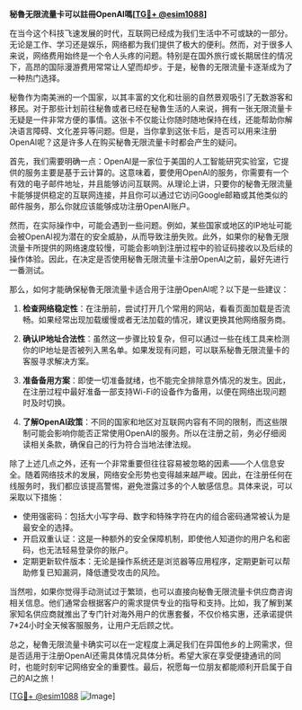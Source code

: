**秘魯无限流量卡可以註冊OpenAI嗎[[TG💪+ @esim1088](https://t.me/s/esim1088)]**

在当今这个科技飞速发展的时代，互联网已经成为我们生活中不可或缺的一部分。无论是工作、学习还是娱乐，网络都为我们提供了极大的便利。然而，对于很多人来说，网络费用始终是一个令人头疼的问题。特别是在国外旅行或长期居住的情况下，高昂的国际漫游费用常常让人望而却步。于是，秘魯的无限流量卡逐渐成为了一种热门选择。

秘魯作为南美洲的一个国家，以其丰富的文化和壮丽的自然景观吸引了无数游客和移民。对于那些计划前往秘魯或者已经在秘魯生活的人来说，拥有一张无限流量卡无疑是一件非常方便的事情。这张卡不仅能让你随时随地保持在线，还能帮助你解决语言障碍、文化差异等问题。但是，当你拿到这张卡后，是否可以用来注册OpenAI呢？这是许多人在购买秘魯无限流量卡时都会产生的疑问。

首先，我们需要明确一点：OpenAI是一家位于美国的人工智能研究实验室，它提供的服务主要是基于云计算的。这意味着，要使用OpenAI的服务，你需要有一个有效的电子邮件地址，并且能够访问互联网。从理论上讲，只要你的秘魯无限流量卡能够提供稳定的互联网连接，并且你可以通过它访问Google邮箱或其他类似的邮件服务，那么你就应该能够成功注册OpenAI账户。

然而，在实际操作中，可能会遇到一些问题。例如，某些国家或地区的IP地址可能会被OpenAI视为潜在的安全威胁，从而导致注册失败。此外，如果你的秘魯无限流量卡所提供的网络速度较慢，可能会影响到注册过程中的验证码接收以及后续的操作体验。因此，在决定是否使用秘魯无限流量卡注册OpenAI之前，最好先进行一番测试。

那么，如何才能确保秘魯无限流量卡适合用于注册OpenAI呢？以下是一些建议：

1. **检查网络稳定性**：在注册前，尝试打开几个常用的网站，看看页面加载是否流畅。如果经常出现加载缓慢或者无法加载的情况，建议更换其他网络服务商。

2. **确认IP地址合法性**：虽然这一步骤比较复杂，但可以通过一些在线工具来检测你的IP地址是否被列入黑名单。如果发现有问题，可以联系秘魯无限流量卡的客服寻求解决方案。

3. **准备备用方案**：即使一切准备就绪，也不能完全排除意外情况的发生。因此，在注册过程中最好准备一部支持Wi-Fi的设备作为备用，以便在网络出现问题时及时切换。

4. **了解OpenAI政策**：不同的国家和地区对互联网内容有不同的限制，而这些限制可能会影响你能否正常使用OpenAI的服务。所以在注册之前，务必仔细阅读相关条款，确保自己的行为符合当地法律法规。

除了上述几点之外，还有一个非常重要但往往容易被忽略的因素——个人信息安全。随着网络技术的发展，网络安全形势也变得越来越严峻。因此，在注册任何在线服务时，我们都应该提高警惕，避免泄露过多的个人敏感信息。具体来说，可以采取以下措施：

- 使用强密码：包括大小写字母、数字和特殊字符在内的组合密码通常被认为是最安全的选择。
- 开启双重认证：这是一种额外的安全保障机制，即使他人知道你的用户名和密码，也无法轻易登录你的账户。
- 定期更新软件版本：无论是操作系统还是浏览器等应用程序，定期更新可以帮助修复已知漏洞，降低遭受攻击的风险。

当然啦，如果你觉得手动测试过于繁琐，也可以直接向秘魯无限流量卡供应商咨询相关信息。他们通常会根据客户的需求提供专业的指导和支持。比如，我了解到某家知名供应商就推出了专门针对海外用户的优惠套餐，不仅价格实惠，还承诺提供7*24小时全天候客服服务，让用户无后顾之忧。

总之，秘魯无限流量卡确实可以在一定程度上满足我们在异国他乡的上网需求，但是否适用于注册OpenAI还需具体情况具体分析。希望大家在享受便捷通讯的同时，也能时刻牢记网络安全的重要性。最后，祝愿每一位朋友都能顺利开启属于自己的AI之旅！

[[TG💪+ @esim1088](https://t.me/s/esim1088) ![Image](https://i.postimg.cc/4NQfJmqS/Snipaste-2025-05-13-00-14-12.png)]